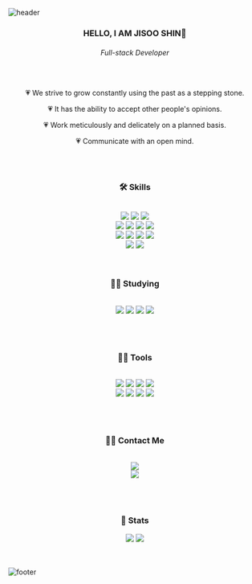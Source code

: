 ![header](https://capsule-render.vercel.app/api?type=waving&color=0:fbc2eb,100:a6c1ee&height=350&section=header&text=Welcome%20To%20d2vsoo&fontSize=40&fontColor=ffffff&animation=fadeIn&fontAlign=30)

<div align="center">
  <h3> HELLO, I AM JISOO SHIN👋</h3>
  <h6> Full-stack Developer </h6>
  <br>
  <p>💗 We strive to grow constantly using the past as a stepping stone.</p>
  <p>💗 It has the ability to accept other people's opinions.</p>
  <p>💗 Work meticulously and delicately on a planned basis.</p>
  <p>💗 Communicate with an open mind.</p>
</div>

<br>
<br>

<div align= "center">
  <h3> 🛠️ Skills </h3>
 <br>
  <div style="margin: 0 auto; text-align: center;" align= "center">
    <img src="https://img.shields.io/badge/AdobeIllustrator-FF9A00?style=flat&logo=adobeillustrator&logoColor=white">
    <img src="https://img.shields.io/badge/AdobePhotoshop-31A8FF?style=flat&logo=adobephotoshop&logoColor=white">
    <img src="https://img.shields.io/badge/AdobeInDesign-FF3366?style=flat&logo=adobeindesign&logoColor=white">
    <br/><img src="https://img.shields.io/badge/HTML5-E34F26?style=flat&logo=HTML5&logoColor=white">
    <img src="https://img.shields.io/badge/CSS3-1572B6?style=flat&logo=CSS3&logoColor=white">
    <img src="https://img.shields.io/badge/jQuery-0769AD?style=flat&logo=jQuery&logoColor=white">
    <img src="https://img.shields.io/badge/Javascript-F7DF1E?style=flat&logo=Javascript&logoColor=white">
    <br/><img src="https://img.shields.io/badge/Node.js-339933?style=flat&logo=Node.js&logoColor=white">
    <img src="https://img.shields.io/badge/Python-3776AB?style=flat&logo=Python&logoColor=white">
    <img src="https://img.shields.io/badge/Selenium-43B02A?style=flat&logo=Selenium&logoColor=white">
    <img src="https://img.shields.io/badge/Flask-000000?style=flat&logo=Flask&logoColor=white">
    <br/><img src="https://img.shields.io/badge/MySQL-4479A1?style=flat&logo=MySQL&logoColor=white">
    <img src="https://img.shields.io/badge/MongoDB-47A248?style=flat&logo=MongoDB&logoColor=white">
  </div>
</div>

<br>
<br>

<div align= "center">
  <h3> 🧑‍💻 Studying </h3> <br> 
  <div align= "center"> 
    <img src="https://img.shields.io/badge/React-61DAFB?style=flat&logo=react&logoColor=white">
    <img src="https://img.shields.io/badge/Java-007396?style=flat&logo=Java&logoColor=white">
    <img src="https://img.shields.io/badge/Spring Boot-6DB33F?style=flat&logo=Spring Boot&logoColor=white">
    <img src="https://img.shields.io/badge/Linux-FCC624?style=flat&logo=linux&logoColor=white">
  </div>  
  <br> 
  <div align= "center">  </div> 
</div>

<br>
<br>

<div align= "center">
  <h3> 🧑‍💻 Tools </h3> <br> 
  <div align= "center"> 
    <img src="https://img.shields.io/badge/Bootstrap-7952B3?style=flat&logo=Bootstrap&logoColor=white">
    <img src="https://img.shields.io/badge/Slack-4A154B?style=flat&logo=Slack&logoColor=white">
    <img src="https://img.shields.io/badge/Notion-000000?style=flat&logo=Notion&logoColor=white">
    <img src="https://img.shields.io/badge/Google Colab-F9AB00?style=flat&logo=Google Colab&logoColor=white">
    <br/><img src="https://img.shields.io/badge/Git-F05032?style=flat&logo=Git&logoColor=white">
    <img src="https://img.shields.io/badge/Github-181717?style=flat&logo=Github&logoColor=white">
    <img src="https://img.shields.io/badge/Amazon AWS-232F3E?style=flat&logo=Amazon AWS&logoColor=white">
    <img src="https://img.shields.io/badge/Amazon S3-569A31?style=flat&logo=Amazon S3&logoColor=white">
  </div>  
  <br> 
  <div align= "center">  </div> 
</div>

<br>
<br>

<div align= "center">
  <h3> 🧑‍💻 Contact Me </h3> <br> 
  <div align= "center"> 
    <a href=mailto:d2vr1v2r@gmail.com> 
      <img src="https://img.shields.io/badge/d2vr1v2r@gmail.com-EA4335?style=flat&logo=Gmail&logoColor=white&link=mailto:d2vr1v2r@gmail.com"> 
    </a>
  </div>  
  <div align= "center"> 
    <a href="https://d2vsoo.tistory.com/"> 
      <img src="https://img.shields.io/badge/https://d2vsoo.tistory.com/-EA4344?style=flat&logo=blog&logoColor=white"> 
    </a>
  </div>  
  <br> 
  <div align= "center"></div> 
</div>

<br>
<br>

<div align= "center"> 
  <h3> 🏅 Stats </h3> 
  <div align= "center"> 
    <img src="https://github-readme-stats.vercel.app/api?username=d2vsoo&bg_color=60,fffedb,fff0ff&title_color=696969&text_color=696969"> 
    <img src="https://github-readme-stats.vercel.app/api/top-langs/?username=d2vsoo&layout=compact&bg_color=60,fffedb,fff0ff&title_color=696969&text_color=696969"> 
  </div> 
</div>

<br>
<br>

![footer](https://capsule-render.vercel.app/api?type=waving&&reversal=true&color=0:fbc2eb,100:a6c1ee&height=250&section=footer&text=Thank%20You%20For%20Coming&fontSize=25&fontColor=ffffff&animation=fadeIn&fontAlign=80)
